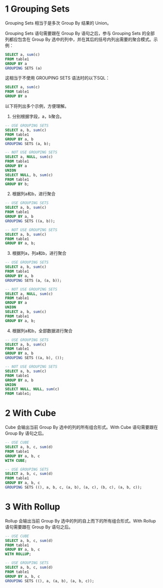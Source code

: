# 1 Grouping Sets

Grouping Sets 相当于是多次 Group By 结果的 Union。

Grouping Sets 语句需要跟在 Group By 语句之后，参与 Grouping Sets 的全部列都应包含在 Group By 选中的列中，并在其后的括号内列出需要的聚合模式。示例：

```sql
SELECT a, sum(c)
FROM table1
GROUP BY a
GROUPING SETS (a)
```

这相当于不使用 GROUPING SETS 语法时的以下SQL：

``` sql
SELECT a, sum(c)
FROM table1
GROUP BY a
```

以下将列出多个示例，方便理解。

1. 分别根据字段，a，b聚合。

```sql
-- USE GROUPING SETS
SELECT a, b, sum(c)
FROM table1
GROUP BY a, b
GROUPING SETS (a, b);

-- NOT USE GROUPING SETS
SELECT a, NULL, sum(c)
FROM table1
GROUP BY a
UNION
SELECT NULL, b, sum(c)
FROM table1
GROUP BY b;
```

2. 根据列a和b，进行聚合

```sql
-- USE GROUPING SETS
SELECT a, b, sum(c)
FROM table1
GROUP BY a, b
GROUPING SETS ((a, b));

-- NOT USE GROUPING SETS
SELECT a, b, sum(c)
FROM table1
GROUP BY a, b;
```

3. 根据列a，列a和b，进行聚合

```sql
-- USE GROUPING SETS
SELECT a, b, sum(c)
FROM table1
GROUP BY a, b
GROUPING SETS (a, (a, b));

-- NOT USE GROUPING SETS
SELECT a, NULL, sum(c)
FROM table1
GROUP BY a
UNION
SELECT a, b, sum(c)
FROM table1
GROUP BY a, b;
```

4. 根据列a和b，全部数据进行聚合

```sql
-- USE GROUPING SETS
SELECT a, b, sum(c)
FROM table1
GROUP BY a, b
GROUPING SETS ((a, b), ());

-- NOT USE GROUPING SETS
SELECT a, b, sum(c)
FROM table1
GROUP BY a, b
UNION
SELECT NULL, NULL, sum(c)
FROM table1;
```

# 2 With Cube

Cube 会输出当前 Group By 选中的列的所有组合形式。With Cube 语句需要跟在 Group By 语句之后。

```sql
-- USE CUBE
SELECT a, b, c, sum(d)
FROM table1
GROUP BY a, b, c
WITH CUBE;

-- USE GROUPING SETS
SELECT a, b, c, sum(d)
FROM table1
GROUP BY a, b, c
GROUPING SETS ((), a, b, c, (a, b), (a, c), (b, c), (a, b, c));
```

# 3 With Rollup

Rollup 会输出当前 Group By 选中的列的自上而下的所有组合形式。With Rollup 语句需要跟在 Group By 语句之后。

```sql
-- USE CUBE
SELECT a, b, c, sum(d)
FROM table1
GROUP BY a, b, c
WITH ROLLUP;

-- USE GROUPING SETS
SELECT a, b, c, sum(d)
FROM table1
GROUP BY a, b, c
GROUPING SETS ((), a, (a, b), (a, b, c));
```

